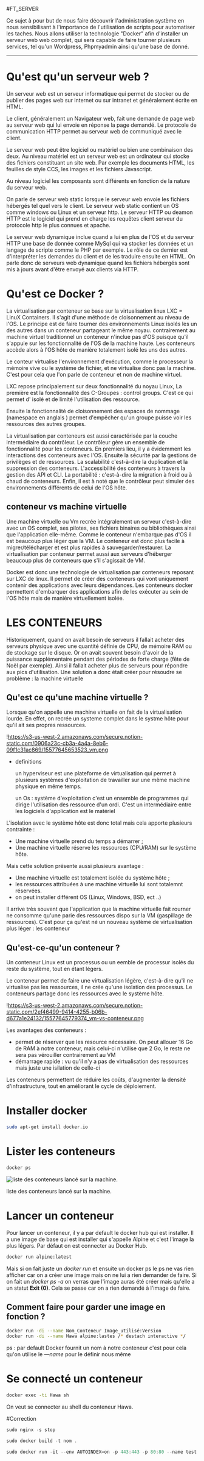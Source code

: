 #FT_SERVER

Ce sujet à pour but de nous faire découvrir l'administration système en nous sensibilisant à l'importance de l'utilisation de scripts pour automatiser les taches. Nous allons utiliser la technologie "Docker" afin d'installer un serveur web web complet, qui sera capable de faire tourner plusieurs services, tel qu'un Wordpress, Phpmyadmin ainsi qu'une base de donné.

---

# Qu'est qu'un serveur web ?

Un serveur web est un serveur informatique qui permet de stocker ou de publier des pages web sur internet ou sur intranet et généralement écrite en HTML.

Le client, généralement un Navigateur web, fait une demande de page web au serveur web  qui lui envoie en réponse la page demandé. Le protocole de communication HTTP permet au serveur web de communiqué avec le client.

Le serveur web peut être logiciel ou matériel ou bien une combinaison des deux. Au niveau matériel est un serveur web est un ordinateur qui stocke des fichiers constituant un site web. Par exemple les documents HTML, les feuilles de style CCS, les images et les fichiers Javascript. 

Au niveau logiciel les composants sont différents en fonction de la nature du serveur web. 

On parle de serveur web static lorsque  le serveur web envoie les fichiers hébergés tel quel vers le client. Le serveur web static contient un OS comme windows ou Linux et un serveur http. Le serveur HTTP ou deamon HTTP est le logiciel qui prend en charge les requêtes client serveur du protocole http le plus connues et apache. 

Le serveur web dynamique inclue quand a lui en plus de l'OS et du serveur HTTP une base de donnée comme MySql qui va stocker les données et un langage de scripte comme le PHP par exemple. Le rôle de ce dernier est d'interpréter les demandes du client et de les traduire ensuite en HTML. On parle donc de serveurs web dynamique quand les fichiers hébergés sont mis à jours avant d'être envoyé aux clients via HTTP.

# Qu'est ce Docker ?

La virtualisation par conteneur se base sur la virtualisation linux LXC = LinuX Containers. Il s'agit d'une méthode de cloisonnement au niveau de l'OS. Le principe est de faire tourner des environnements Linux isolés les un des autres dans un conteneur partageant le même noyau. contrairement au machine virtuel traditionnel un conteneur n'inclue pas d'OS puisque qu'il s'appuie sur les fonctionnalité de l'OS de la machine haute. Les conteneurs accède alors à l'OS hôte de manière totalement isolé les uns des autres.  

Le conteur virtualise l'environnement d'exécution, comme le processeur la mémoire vive ou le système de fichier, et ne virtualise donc pas la machine. C'est pour cela que l'on parle de conteneur et non de machine virtuel. 

LXC repose principalement sur deux fonctionnalité du noyau Linux, La première est la fonctionnalité des C-Groupes :  control groups. C'est ce qui permet d' isolé et de limité l'utilisation des ressource. 

Ensuite la fonctionnalité de  cloisonnement des espaces de nommage (namespace en anglais ) permet d'empêcher qu'un groupe puisse voir les ressources des autres groupes.

La virtualisation par conteneurs est aussi caractérisée par la couche intermédiaire du contrôleur. Le contrôleur gère un ensemble de fonctionnalité pour les conteneurs. En premiers lieu, il y a évidemment les interactions des conteneurs avec l'OS. Ensuite la sécurité par la gestions de privilèges et de ressources. La scalabilité c'est-à-dire la duplication et la suppression des conteneurs. L'accessibilité des conteneurs à travers la gestion des API et CLI. La portabilité : c'est-à-dire la migration à froid ou à chaud de conteneurs. Enfin, il est à noté que le contrôleur peut simuler des environnements différents de celui de l'OS hôte.

## conteneur vs machine virtuelle

Une machine virtuelle ou Vm recrée intégralement un serveur c'est-à-dire avec un OS complet, ses pilotes, ses fichiers binaires ou bibliothèques ainsi que l'application elle-même. Comme le conteneur n'embarque pas d'OS il est beaucoup plus léger que la VM. Le conteneur est donc plus facile à migrer/télécharger et est plus rapides à sauvegarder/restaurer. La virtualisation par conteneur permet aussi aux serveurs d'héberger beaucoup plus de conteneurs que s'il s'agissait de VM.

Docker est donc une technologie de virtualisation par conteneurs reposant sur LXC de linux. Il permet de créer des conteneurs qui vont uniquement contenir des applications avec leurs dépendances. Les conteneurs docker permettent d'embarquer des applications afin de les exécuter au sein de l'OS hôte mais de manière virtuellement isolée.

# LES CONTENEURS

Historiquement, quand on avait besoin de serveurs il fallait acheter des serveurs physique avec une quantité définie de CPU, de mémoire RAM ou de stockage sur le disque. Or on avait souvent besoin d'avoir de la puissance supplémentaire pendant des périodes de forte charge (fête de Noël par exemple). Ainsi il fallait acheter plus de serveurs pour répondre aux pics d'utilisation. Une solution a donc était créer pour résoudre se problème : la machine virtuelle 

## Qu'est ce qu'une machine virtuelle ?

Lorsque qu'on appelle une machine virtuelle on fait de la virtualisation lourde. En effet, on recrée un systeme complet dans le systme hôte pour qu'il ait ses propres ressources. 

!https://s3-us-west-2.amazonaws.com/secure.notion-static.com/0906a23c-cb3a-4a4a-8eb6-09f1c31ac869/15577645653523_vm.png

- definitions
    
    un hyperviseur est une plateforme de virtualisation qui permet à plusieurs systèmes d'exploitation de travailler sur une même machine physique en même temps. 
    
    un Os : système d'exploitation c'est un ensemble de programmes qui dirige l'utilisation des ressource d'un ordi. C'est un intermédiaire entre les logiciels d'application est le matériel 
    

L'isolation avec le système hôte est donc total mais cela apporte plusieurs contrainte :

- Une machine virtuelle prend du temps a démarrer ;
- Une machine virtuelle réserve les ressources (CPU/RAM) sur le système hôte.

Mais cette solution présente aussi plusieurs avantage :

- Une machine virtuelle est totalement isolée du système hôte ;
- les ressources attribuées à une machine virtuelle lui sont totalemnt réservées.
- on peut installer différent OS (Linux, Windows, BSD, ect ..)

Il arrive très souvent que l'application que la machine virtuelle fait rourner ne consomme qu'une parie des ressources dispo sur la VM (gaspillage de ressources). C'est pour ça qu'est né un nouveau système de virtualisation plus léger : les conteneur

## Qu'est-ce-qu'un conteneur ?

Un conteneur Linux est un processus ou un eemble de processur isolés du reste du système, tout en étant légers.

Le conteneur permet de faire une virtualisation légère, c'est-à-dire qu'il ne virtualise pas les ressources, il ne crée qu'une isolation des processus. Le conteneurs partage donc les ressources avec le système hôte.

!https://s3-us-west-2.amazonaws.com/secure.notion-static.com/2ef46499-9414-4255-b06b-d677a1e24132/15577645779374_vm-vs-conteneur.png

Les avantages des conteneurs :

- permet de réserver que les resource nécessaire. On peut allouer 16 Go de RAM à notre conteneur, mais celui-ci n'utilise que 2 Go, le reste ne sera pas vérouiller contrairement au VM
- démarrage rapide : vu qu'il n'y a pas de virtualisation des ressources mais juste une isilation de celle-ci

Les conteneurs permettent de réduire les coûts, d'augmenter la densité d'infrastructure, tout en améliorant le cycle de déploiement. 

# Installer docker

```bash
sudo apt-get install docker.io
```

# Lister les conteneurs

```bash
docker ps
```

![liste des conteneurs lancé sur la machine. ](https://s3-us-west-2.amazonaws.com/secure.notion-static.com/e031f41a-54d3-4a36-a33f-ae0ff5e56615/Capture_decran_2020-11-06_a_19.07.38.png)

liste des conteneurs lancé sur la machine. 

# Lancer un conteneur

Pour lancer un conteneur, il y a par default le docker hub qui est installer. Il a une image de base qui est installer qui s'appelle Alpine et c'est l'image la plus légers. Par défaut on est connecter au Docker Hub.

```bash
docker run alpine:latest
```

Mais si on fait juste un *docker run* et ensuite un docker ps le ps ne vas rien afficher car on a créer une image mais on ne lui a rien demander de faire. Si on fait un *docker ps -a* on verras que l'image auras été créer mais qu'elle a un statut **Exit (0)**. Cela se passe car on a rien demandé à l'image de faire.

## Comment faire pour garder une image en fonction ?

```bash
docker run -di --name Nom_Conteneur Image_utilisé:Version
docker run -di --name Hawa alpine:lastes /* destach interactive */
```

ps : par default Docker fournit un nom à notre conteneur c'est pour cela qu'on utilise le *—name* pour le définir nous même

# Se connecté un conteneur

```bash
docker exec -ti Hawa sh
```

On veut se connecter au shell du conteneur Hawa.


#Correction 
```c
sudo nginx -s stop
```

```c
sudo docker build -t nom .
```

```c
sudo docker run -it --env AUTOINDEX=on -p 443:443 -p 80:80 --name test nom
```